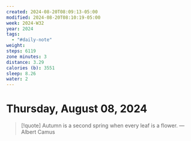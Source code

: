 ```yaml
---
created: 2024-08-20T08:09:13-05:00
modified: 2024-08-20T08:10:19-05:00
week: 2024-W32
year: 2024
tags:
  - "#daily-note"
weight: 
steps: 6119
zone minutes: 3
distance: 3.29
calories (b): 3551
sleep: 8.26
water: 2
---
```

# Thursday, August 08, 2024

> [!quote] Autumn is a second spring when every leaf is a flower.
> — Albert Camus
